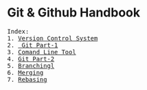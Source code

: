 # Git & Github Handbook
<pre>
Index:
1. <a href="https://github.com/Anupriya1729/git-handbook/blob/main/1.%20Version%20Control%20System.md">Version Control System</a>
2. <a href="https://github.com/Anupriya1729/git-handbook/blob/main/2.%20Git%20(Part-1).md"> Git Part-1</a>
3. <a href="https://github.com/Anupriya1729/git-handbook/blob/main/3.%20Command%20Line%20Tool%20(Optional).md">Comand Line Tool</a>
4. <a href="https://github.com/Anupriya1729/git-handbook/blob/main/4.%20Git%20(Part-2).md">Git Part-2</a>
5. <a href="https://github.com/Anupriya1729/git-handbook/blob/main/5.%20Branching.md">Branchingl</a>
6. <a href="https://github.com/Anupriya1729/git-handbook/blob/main/6.%20Merging.md">Merging</a>
7. <a href="https://github.com/Anupriya1729/git-handbook/blob/main/7.%20Rebasing.md">Rebasing</a>
</pre>
